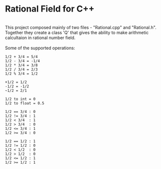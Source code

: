 # Rational Field for C++
<br/>
This project composed mainly of two files - "Rational.cpp" and "Rational.h". <br/>
Together they create a class 'Q' that gives the ability to make arithmetic calcultaion in rational number field. <br/>
<br/>
Some of the supported operations:

```
1/2 + 3/4 = 5/4
1/2 - 3/4 = -1/4
1/2 * 3/4 = 3/8
1/2 / 3/4 = 2/3
1/2 % 3/4 = 1/2

+1/2 = 1/2
-1/2 = -1/2
~1/2 = 2/1

1/2 to int = 0
1/2 to float = 0.5

1/2 == 3/4 : 0
1/2 != 3/4 : 1
1/2 < 3/4  : 1
1/2 > 3/4  : 0
1/2 <= 3/4 : 1
1/2 >= 3/4 : 0

1/2 == 1/2 : 1
1/2 != 1/2 : 0
1/2 < 1/2  : 0
1/2 > 1/2  : 0
1/2 <= 1/2 : 1
1/2 >= 1/2 : 1
```
